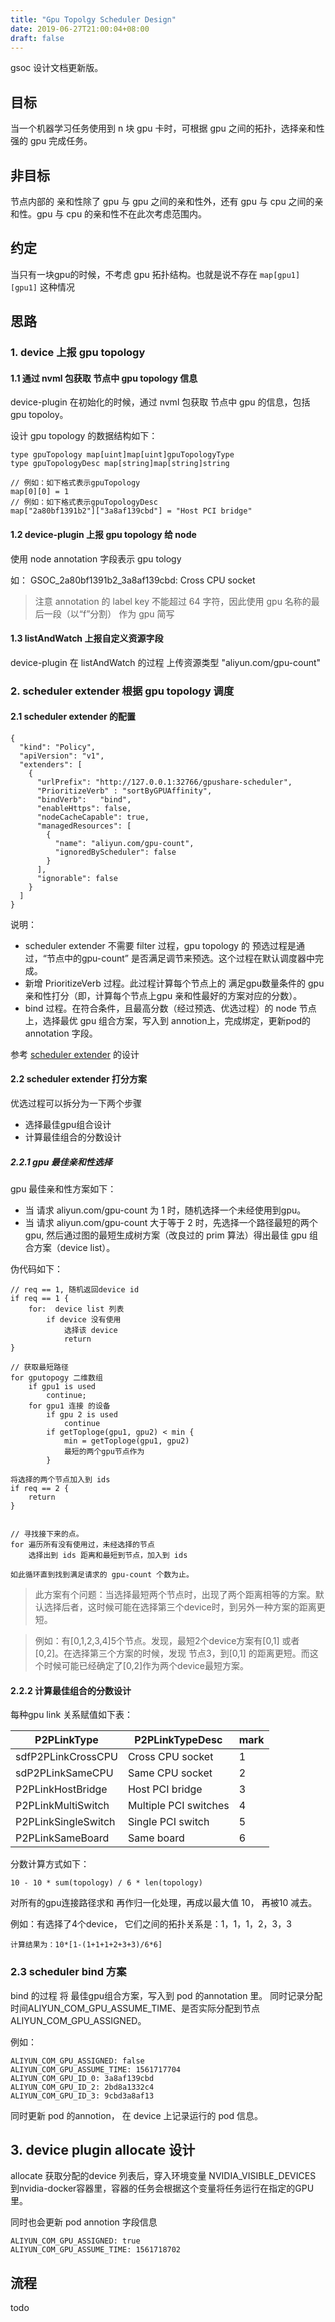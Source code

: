 ```yaml
---
title: "Gpu Topolgy Scheduler Design"
date: 2019-06-27T21:00:04+08:00
draft: false
---
```


gsoc 设计文档更新版。

## 目标

当一个机器学习任务使用到 n 块 gpu 卡时，可根据 gpu 之间的拓扑，选择亲和性强的 gpu 完成任务。

## 非目标

节点内部的 亲和性除了 gpu 与 gpu 之间的亲和性外，还有 gpu 与 cpu 之间的亲和性。gpu 与 cpu 的亲和性不在此次考虑范围内。

## 约定

当只有一块gpu的时候，不考虑 gpu 拓扑结构。也就是说不存在 `map[gpu1][gpu1]` 这种情况

## 思路

### 1. device 上报 gpu topology

#### 1.1 通过 nvml 包获取 节点中 gpu topology 信息

device-plugin 在初始化的时候，通过 nvml 包获取 节点中 gpu 的信息，包括 gpu topoloy。 

设计 gpu topology 的数据结构如下：

```
type gpuTopology map[uint]map[uint]gpuTopologyType
type gpuTopologyDesc map[string]map[string]string

// 例如：如下格式表示gpuTopology
map[0][0] = 1
// 例如：如下格式表示gpuTopologyDesc
map["2a80bf1391b2"]["3a8af139cbd"] = "Host PCI bridge"
```


#### 1.2 device-plugin 上报 gpu topology 给 node

使用 node annotation 字段表示 gpu tology

如： GSOC_2a80bf1391b2_3a8af139cbd: Cross CPU socket

> 注意 annotation 的 label key 不能超过 64 字符，因此使用 gpu 名称的最后一段（以“f”分割） 作为 gpu 简写

#### 1.3 listAndWatch 上报自定义资源字段

device-plugin 在 listAndWatch 的过程 上传资源类型 "aliyun.com/gpu-count"

### 2. scheduler extender 根据 gpu topology 调度

#### 2.1 scheduler extender 的配置

```
{
  "kind": "Policy",
  "apiVersion": "v1",
  "extenders": [
    {
      "urlPrefix": "http://127.0.0.1:32766/gpushare-scheduler",
      "PrioritizeVerb" : "sortByGPUAffinity",
      "bindVerb":   "bind",
      "enableHttps": false,
      "nodeCacheCapable": true,
      "managedResources": [
        {
          "name": "aliyun.com/gpu-count",
          "ignoredByScheduler": false
        }
      ],
      "ignorable": false
    }
  ]
}
```

说明：

- scheduler extender 不需要 filter 过程，gpu topology 的 预选过程是通过，“节点中的gpu-count” 是否满足调节来预选。这个过程在默认调度器中完成。
- 新增 PrioritizeVerb 过程。此过程计算每个节点上的 满足gpu数量条件的 gpu 亲和性打分（即，计算每个节点上gpu 亲和性最好的方案对应的分数）。
- bind 过程。在符合条件，且最高分数（经过预选、优选过程）的 node 节点上，选择最优 gpu 组合方案，写入到 annotion上，完成绑定，更新pod的annotation 字段。

参考 [scheduler extender](https://github.com/kubernetes/community/blob/master/contributors/design-proposals/scheduling/scheduler_extender.md) 的设计

#### 2.2 scheduler extender 打分方案

优选过程可以拆分为一下两个步骤

- 选择最佳gpu组合设计
- 计算最佳组合的分数设计

##### 2.2.1 gpu 最佳亲和性选择

gpu 最佳亲和性方案如下：

- 当 请求 aliyun.com/gpu-count 为 1 时，随机选择一个未经使用到gpu。
- 当 请求 aliyun.com/gpu-count 大于等于 2 时，先选择一个路径最短的两个gpu, 然后通过图的最短生成树方案（改良过的 prim 算法）得出最佳 gpu 组合方案（device list）。

伪代码如下：

```
// req == 1, 随机返回device id
if req == 1 {
	for:  device list 列表
		if device 没有使用
			选择该 device 
			return
}

// 获取最短路径
for gputopogy 二维数组
	if gpu1 is used 
		continue;
	for gpu1 连接 的设备
		if gpu 2 is used
		    continue
		if getToploge(gpu1, gpu2) < min {
			min = getToploge(gpu1, gpu2)
			最短的两个gpu节点作为
		}
		    
将选择的两个节点加入到 ids
if req == 2 {
	return
}


// 寻找接下来的点。
for 遍历所有没有使用过，未经选择的节点
	选择出到 ids 距离和最短到节点，加入到 ids

如此循环直到找到满足请求的 gpu-count 个数为止。

```

> 此方案有个问题：当选择最短两个节点时，出现了两个距离相等的方案。默认选择后者，这时候可能在选择第三个device时，到另外一种方案的距离更短。

> 例如：有[0,1,2,3,4]5个节点。发现，最短2个device方案有[0,1] 或者 [0,2]。在选择第三个方案的时候，发现 节点3，到[0,1] 的距离更短。而这个时候可能已经确定了[0,2]作为两个device最短方案。

#### 2.2.2 计算最佳组合的分数设计

每种gpu link 关系赋值如下表：

| P2PLinkType | P2PLinkTypeDesc | mark |
| --- | --- | --- |
| sdfP2PLinkCrossCPU | Cross CPU socket | 1 |
| sdP2PLinkSameCPU | Same CPU socket | 2 |
| P2PLinkHostBridge | Host PCI bridge | 3 |
| P2PLinkMultiSwitch | Multiple PCI switches | 4 |
| P2PLinkSingleSwitch | Single PCI switch | 5 |
| P2PLinkSameBoard | Same board | 6 |

分数计算方式如下：

```
10 - 10 * sum(topology) / 6 * len(topology)
```

对所有的gpu连接路径求和 再作归一化处理，再成以最大值 10， 再被10 减去。

例如：有选择了4个device， 它们之间的拓扑关系是：1，1，1，2，3，3

```
计算结果为：10*[1-(1+1+1+2+3+3)/6*6]
```

### 2.3 scheduler bind 方案

bind 的过程 将 最佳gpu组合方案，写入到 pod 的annotation 里。 同时记录分配时间ALIYUN_COM_GPU_ASSUME_TIME、是否实际分配到节点 ALIYUN_COM_GPU_ASSIGNED。

例如：
```
ALIYUN_COM_GPU_ASSIGNED: false
ALIYUN_COM_GPU_ASSUME_TIME: 1561717704
ALIYUN_COM_GPU_ID_0: 3a8af139cbd
ALIYUN_COM_GPU_ID_2: 2bd8a1332c4
ALIYUN_COM_GPU_ID_3: 9cbd3a8af13
```

同时更新 pod 的annotion， 在 device 上记录运行的 pod 信息。

## 3. device plugin allocate 设计


allocate 获取分配的device 列表后，穿入环境变量 NVIDIA_VISIBLE_DEVICES 到nvidia-docker容器里，容器的任务会根据这个变量将任务运行在指定的GPU里。

同时也会更新 pod annotion 字段信息

```
ALIYUN_COM_GPU_ASSIGNED: true
ALIYUN_COM_GPU_ASSUME_TIME: 1561718702
```


## 流程



todo